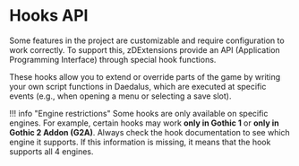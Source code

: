 # Hooks API

Some features in the project are customizable and require configuration to work correctly. To support this, zDExtensions provide an API (Application Programming Interface) through special hook functions.  

These hooks allow you to extend or override parts of the game by writing your own script functions in Daedalus, which are executed at specific events (e.g., when opening a menu or selecting a save slot).

!!! info "Engine restrictions"
    Some hooks are only available on specific engines. For example, certain hooks may work **only in Gothic 1** or **only in Gothic 2 Addon (G2A)**. Always check the hook documentation to see which engine it supports. If this information is missing, it means that the hook supports all 4 engines.
